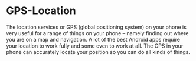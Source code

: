 # GPS-Location
The location services or GPS (global positioning system) on your phone is very useful for a range of things on your phone – namely finding out where you are on a map and navigation. 
A lot of the best Android apps require your location to work fully and some even to work at all. The GPS in your phone can accurately locate your position so you can do all kinds of things. 

